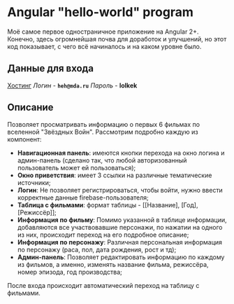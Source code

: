 # Angular "hello-world" program
Моё самое первое одностраничное приложение на Angular 2+.
Конечно, здесь огромнейшая почва для доработок и улучшений, но этот код показывает, с чего всё начиналось и на каком уровне было.

## Данные для входа
[Хостинг]()
*Логин* - **`heh@mda.ru`**
*Пароль* - **lolkek**

## Описание
Позволяет просматривать информацию о первых 6 фильмах по вселенной "Звёздных Войн".
Рассмотрим подробно каждую из компонент:
* **Навигационная панель**: имеются кнопки перехода на окно логина и админ-панель (сделано так, что любой авторизованный пользователь может ей пользоваться);
* **Окно приветствия**: имеет 3 ссылки на различные тематические источники;
* **Логин**: Не позволяет регистрироваться, чтобы войти, нужно ввести корректные данные firebase-пользователя;
* **Таблица с фильмами**: формат таблицы - [[Название], [Год], [Режиссёр]];
* **Информация по фильму**: Помимо указанной в таблице информации, добавляются все участвовавшие персонажи, по нажатии на одного из них, происходит переход на его подробное описание;
* **Информация по персонажу**: Различная персональная информация по персонажу (раса, пол, дата рождения, рост и тд);
* **Админ-панель**: Позволяет редактировать информацию по каждому из фильмов, а именно, изменять название фильма, режиссёра, номер эпизода, год производства;

После входа происходит автоматический переход на таблицу с фильмами.
